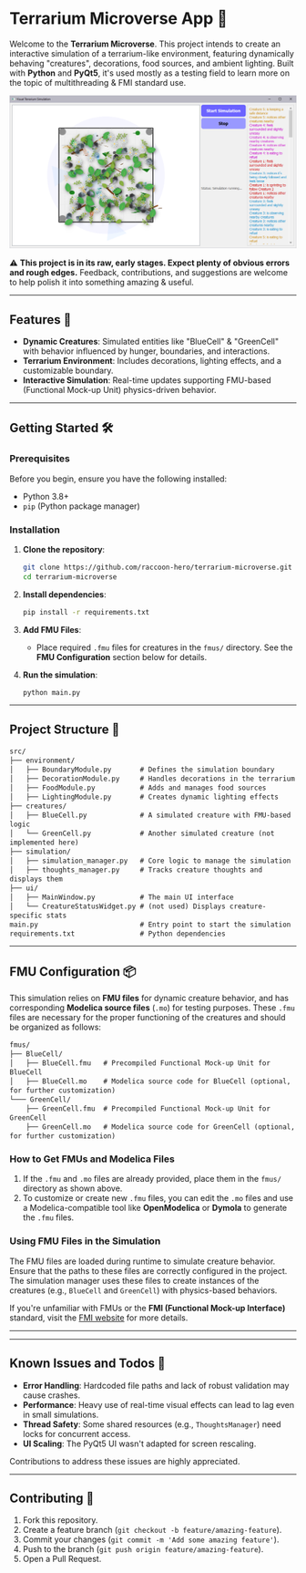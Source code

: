 # Terrarium Microverse App 🌿

Welcome to the **Terrarium Microverse**. This project intends to create an interactive simulation of a terrarium-like environment, featuring dynamically behaving "creatures", decorations, food sources, and ambient lighting. Built with **Python** and **PyQt5**, it's used mostly as a testing field to learn more on the topic of multithreading & FMI standard use.

![Simulation Example](assets/simulation_example_v11.png)

⚠️ **This project is in its raw, early stages. Expect plenty of obvious errors and rough edges.** Feedback, contributions, and suggestions are welcome to help polish it into something amazing & useful.

---

## Features 🚀

- **Dynamic Creatures**: Simulated entities like "BlueCell" & "GreenCell" with behavior influenced by hunger, boundaries, and interactions.
- **Terrarium Environment**: Includes decorations, lighting effects, and a customizable boundary.
- **Interactive Simulation**: Real-time updates supporting FMU-based (Functional Mock-up Unit) physics-driven behavior.

---

## Getting Started 🛠️

### Prerequisites

Before you begin, ensure you have the following installed:

- Python 3.8+
- `pip` (Python package manager)

### Installation

1. **Clone the repository**:
    ```bash
    git clone https://github.com/raccoon-hero/terrarium-microverse.git
    cd terrarium-microverse
    ```

2. **Install dependencies**:
    ```bash
    pip install -r requirements.txt
    ```

3. **Add FMU Files**:
    - Place required `.fmu` files for creatures in the `fmus/` directory. See the **FMU Configuration** section below for details.

4. **Run the simulation**:
    ```bash
    python main.py
    ```

---

## Project Structure 📂

```plaintext
src/
├── environment/
│   ├── BoundaryModule.py       # Defines the simulation boundary
│   ├── DecorationModule.py     # Handles decorations in the terrarium
│   ├── FoodModule.py           # Adds and manages food sources
│   ├── LightingModule.py       # Creates dynamic lighting effects
├── creatures/
│   ├── BlueCell.py             # A simulated creature with FMU-based logic
│   └── GreenCell.py            # Another simulated creature (not implemented here)
├── simulation/
│   ├── simulation_manager.py   # Core logic to manage the simulation
│   ├── thoughts_manager.py     # Tracks creature thoughts and displays them
├── ui/
│   ├── MainWindow.py           # The main UI interface
│   └── CreatureStatusWidget.py # (not used) Displays creature-specific stats
main.py                         # Entry point to start the simulation
requirements.txt                # Python dependencies
```

---

## FMU Configuration 📦

This simulation relies on **FMU files** for dynamic creature behavior, and has corresponding **Modelica source files** (`.mo`) for testing purposes. These `.fmu` files are necessary for the proper functioning of the creatures and should be organized as follows:

```plaintext
fmus/
├── BlueCell/
│   ├── BlueCell.fmu   # Precompiled Functional Mock-up Unit for BlueCell
│   ├── BlueCell.mo    # Modelica source code for BlueCell (optional, for further customization)
└─── GreenCell/
    ├── GreenCell.fmu  # Precompiled Functional Mock-up Unit for GreenCell
    ├── GreenCell.mo   # Modelica source code for GreenCell (optional, for further customization)
```


### How to Get FMUs and Modelica Files

1. If the `.fmu` and `.mo` files are already provided, place them in the `fmus/` directory as shown above.
2. To customize or create new `.fmu` files, you can edit the `.mo` files and use a Modelica-compatible tool like **OpenModelica** or **Dymola** to generate the `.fmu` files.

### Using FMU Files in the Simulation

The FMU files are loaded during runtime to simulate creature behavior. Ensure that the paths to these files are correctly configured in the project. The simulation manager uses these files to create instances of the creatures (e.g., `BlueCell` and `GreenCell`) with physics-based behaviors.

If you're unfamiliar with FMUs or the **FMI (Functional Mock-up Interface)** standard, visit the [FMI website](https://fmi-standard.org/) for more details.

---


---

## Known Issues and Todos 🐛

- **Error Handling**: Hardcoded file paths and lack of robust validation may cause crashes.
- **Performance**: Heavy use of real-time visual effects can lead to lag even in small simulations.
- **Thread Safety**: Some shared resources (e.g., `ThoughtsManager`) need locks for concurrent access.
- **UI Scaling**: The PyQt5 UI wasn't adapted for screen rescaling.

Contributions to address these issues are highly appreciated.

---

## Contributing 🤝

1. Fork this repository.
2. Create a feature branch (`git checkout -b feature/amazing-feature`).
3. Commit your changes (`git commit -m 'Add some amazing feature'`).
4. Push to the branch (`git push origin feature/amazing-feature`).
5. Open a Pull Request.
